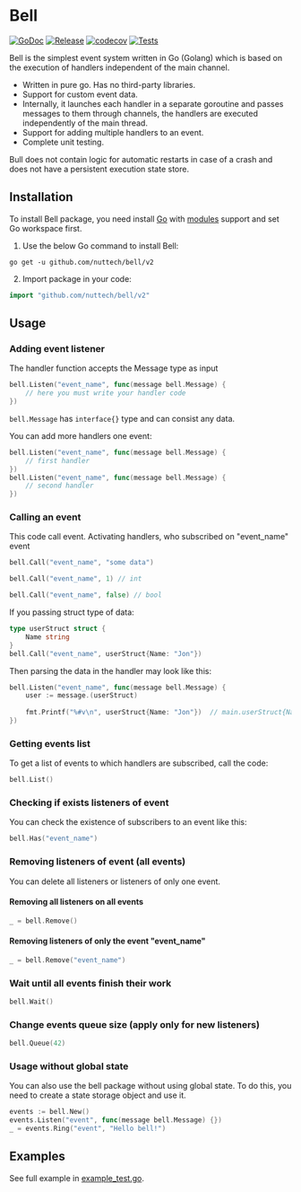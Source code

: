 # Bell

[![GoDoc](https://pkg.go.dev/badge/github.com/nuttech/bell?status.svg)](https://pkg.go.dev/github.com/nuttech/bell?tab=doc)
[![Release](https://img.shields.io/github/release/nuttech/bell.svg?style=flat)](https://github.com/nuttech/bell/releases)
[![codecov](https://codecov.io/gh/NUTtech/bell/branch/master/graph/badge.svg?token=3TMnbQkEny)](https://codecov.io/gh/NUTtech/bell)
[![Tests](https://github.com/NUTtech/bell/actions/workflows/tests.yml/badge.svg)](https://github.com/NUTtech/bell/actions/workflows/tests.yml)

Bell is the simplest event system written in Go (Golang) which is based on the execution of handlers independent of the
main channel.

- Written in pure go. Has no third-party libraries.
- Support for custom event data.
- Internally, it launches each handler in a separate goroutine and passes messages to them through channels, the
  handlers are executed independently of the main thread.
- Support for adding multiple handlers to an event.
- Complete unit testing.

Bull does not contain logic for automatic restarts in case of a crash and does not have a persistent execution state store.

## Installation

To install Bell package, you need install [Go](https://golang.org)
with [modules](https://github.com/golang/go/wiki/Modules) support and set Go workspace first.

1. Use the below Go command to install Bell:

```shell
go get -u github.com/nuttech/bell/v2
```

2. Import package in your code:

```go
import "github.com/nuttech/bell/v2"
```

## Usage

### Adding event listener

The handler function accepts the Message type as input

```go
bell.Listen("event_name", func(message bell.Message) {
	// here you must write your handler code
})
```

`bell.Message` has `interface{}` type and can consist any data.

You can add more handlers one event:

```go
bell.Listen("event_name", func(message bell.Message) { 
	// first handler
})
bell.Listen("event_name", func(message bell.Message) {
	// second handler
})
```

### Calling an event

This code call event. Activating handlers, who subscribed on "event_name" event

```go
bell.Call("event_name", "some data")

bell.Call("event_name", 1) // int

bell.Call("event_name", false) // bool
```

If you passing struct type of data:

```go
type userStruct struct {
	Name string
}
bell.Call("event_name", userStruct{Name: "Jon"})
```

Then parsing the data in the handler may look like this:

```go
bell.Listen("event_name", func(message bell.Message) {
	user := message.(userStruct)
	
	fmt.Printf("%#v\n", userStruct{Name: "Jon"})  // main.userStruct{Name:"Jon"}
})
```

### Getting events list

To get a list of events to which handlers are subscribed, call the code:

```go
bell.List()
```

### Checking if exists listeners of event

You can check the existence of subscribers to an event like this:

```go
bell.Has("event_name")
```

### Removing listeners of event (all events)

You can delete all listeners or listeners of only one event.

#### Removing all listeners on all events

```go
_ = bell.Remove()
```

#### Removing listeners of only the event "event_name"

```go
_ = bell.Remove("event_name")
```

### Wait until all events finish their work

```go
bell.Wait()
```

### Change events queue size (apply only for new listeners)

```go
bell.Queue(42)
```

### Usage without global state

You can also use the bell package without using global state. To do this, you need to create a state storage object
and use it.

```go
events := bell.New()
events.Listen("event", func(message bell.Message) {})
_ = events.Ring("event", "Hello bell!")
```

## Examples

See full example in [example_test.go](example_test.go).
